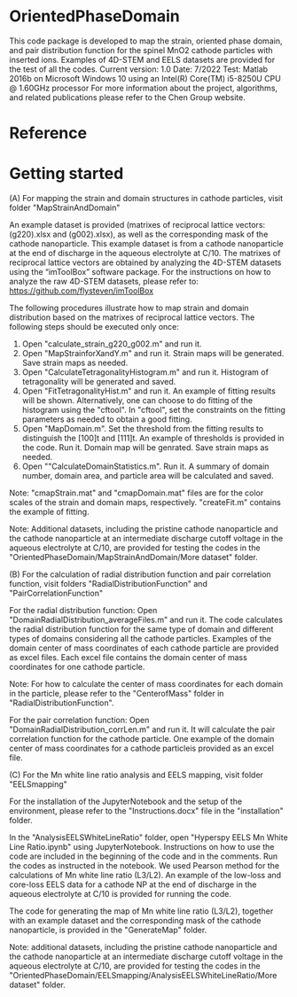 # OrientedPhaseDomain

This code package is developed to map the strain, oriented phase domain, and pair distribution function for the spinel MnO2 cathode particles with inserted ions. Examples of 4D-STEM and EELS datasets are provided for the test of all the codes.
Current version: 1.0
Date: 7/2022
Test: Matlab 2016b on Microsoft Windows 10 using an Intel(R) Core(TM) i5-8250U CPU @ 1.60GHz processor
For more information about the project, algorithms, and related publications please refer to the Chen Group website.

# Reference

# Getting started

(A) For mapping the strain and domain structures in cathode particles, visit folder "MapStrainAndDomain"

An example dataset is provided (matrixes of reciprocal lattice vectors: (g220).xlsx and (g002).xlsx), as well as the corresponding mask of the cathode nanoparticle. This example dataset is from a cathode nanoparticle at the end of discharge in the aqueous electrolyte at C/10. The matrixes of reciprocal lattice vectors are obtained by analyzing the 4D-STEM datasets using the “imToolBox” software package. For the instructions on how to analyze the raw 4D-STEM datasets, please refer to: https://github.com/flysteven/imToolBox

The following procedures illustrate how to map strain and domain distribution based on the matrixes of reciprocal lattice vectors. The following steps should be executed only once:

1. Open "calculate_strain_g220_g002.m" and run it.
2. Open "MapStrainforXandY.m" and run it. Strain maps will be generated. Save strain maps as needed.
3. Open "CalculateTetragonalityHistogram.m" and run it. Histogram of tetragonality will be generated and saved.
4. Open "FitTetragonalityHist.m" and run it. An example of fitting results will be shown. Alternatively, one can choose to do fitting of the histogram using the "cftool". In "cftool", set the constraints on the fitting parameters as needed to obtain a good fitting. 
5. Open "MapDomain.m". Set the threshold from the fitting results to distinguish the [100]t and [111]t. An example of thresholds is provided in the code. Run it. Domain map will be genrated. Save strain maps as needed.
6. Open ""CalculateDomainStatistics.m". Run it. A summary of domain number, domain area, and particle area will be calculated and saved.

Note: "cmapStrain.mat" and "cmapDomain.mat" files are for the color scales of the strain and domain maps, respectively. "createFit.m" contains the example of fitting.

Note: Additional datasets, including the pristine cathode nanoparticle and the cathode nanoparticle at an intermediate discharge cutoff voltage in the aqueous electrolyte at C/10, are provided for testing the codes in the "OrientedPhaseDomain/MapStrainAndDomain/More dataset" folder.

(B) For the calculation of radial distribution function and pair correlation function, visit folders "RadialDistributionFunction" and "PairCorrelationFunction"

For the radial distribution function: Open "DomainRadialDistribution_averageFiles.m" and run it. The code calculates the radial distribution function for the same type of domain and different types of domains considering all the cathode particles. Examples of the domain center of mass coordinates of each cathode particle are provided as excel files. Each excel file contains the domain center of mass coordinates for one cathode particle.

Note: For how to calculate the center of mass coordinates for each domain in the particle, please refer to the "CenterofMass" folder in "RadialDistributionFunction".

For the pair correlation function: Open "DomainRadialDistribution_corrLen.m" and run it. It will calculate the pair correlation function for the cathode particle. One example of the domain center of mass coordinates for a cathode particleis provided as an excel file.

(C) For the Mn white line ratio analysis and EELS mapping, visit folder "EELSmapping"

For the installation of the JupyterNotebook and the setup of the environment, please refer to the "Instructions.docx" file in the "installation" folder.

In the "AnalysisEELSWhiteLineRatio" folder, open "Hyperspy EELS Mn White Line Ratio.ipynb" using JupyterNotebook. Instructions on how to use the code are included in the beginning of the code and in the comments. Run the codes as instructed in the notebook. We used Pearson method for the calculations of Mn white line ratio (L3/L2). An example of the low-loss and core-loss EELS data for a cathode NP at the end of discharge in the aqueous electrolyte at C/10 is provided for running the code.

The code for generating the map of Mn white line ratio (L3/L2), together with an example dataset and the corresponding mask of the cathode nanoparticle, is provided in the "GenerateMap" folder.

Note: additional datasets, including the pristine cathode nanoparticle and the cathode nanoparticle at an intermediate discharge cutoff voltage in the aqueous electrolyte at C/10, are provided for testing the codes in the "OrientedPhaseDomain/EELSmapping/AnalysisEELSWhiteLineRatio/More dataset" folder.
